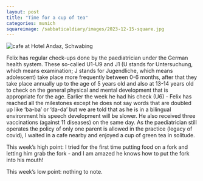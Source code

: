 ```yaml
---
layout: post
title: "Time for a cup of tea"
categories: munich
squareimage: /sabbaticaldiary/images/2023-12-15-square.jpg
---
```

<img src="/sabbaticaldiary/images/2023-12-15.jpg" alt="cafe at Hotel Andaz, Schwabing" class="center">

Felix has regular check-ups done by the paediatrician under the German health system. These so-called U1-U9 and J1 (U stands for Untersuchung, which means examination; J stands for Jugendliche, which means adolescent) take place more frequently between 0-6 months, after that they take place annually up to the age of 5 years old and also at 13-14 years old to check on the general physical and mental development that is appropriate for the age. Earlier the week he had his check (U6) - Felix has reached all the milestones except he does not say words that are doubled up like ‘ba-ba’ or ‘da-da’ but we are told that as he is in a bilingual environment his speech development will be slower. He also received three vaccinations (against 11 diseases) on the same day. As the paediatrician still operates the policy of only one parent is allowed in the practice (legacy of covid), I waited in a cafe nearby and enjoyed a cup of green tea in solitude. 

This week’s high point: I tried for the first time putting food on a fork and letting him grab the fork - and I am amazed he knows how to put the fork into his mouth! 

This week’s low point: nothing to note.